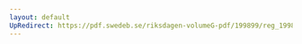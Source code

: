 ```yaml
---
layout: default
UpRedirect: https://pdf.swedeb.se/riksdagen-volumeG-pdf/199899/reg_199899/reg_199899_0322.pdf
---
```

